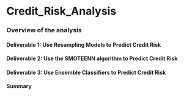 # Credit_Risk_Analysis
### Overview of the analysis

#### Deliverable 1: Use Resampling Models to Predict Credit Risk
#### Deliverable 2: Use the SMOTEENN algorithm to Predict Credit Risk 
#### Deliverable 3: Use Ensemble Classifiers to Predict Credit Risk
#### Summary
